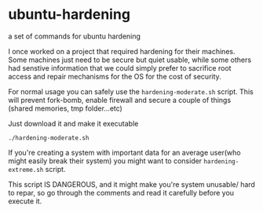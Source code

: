 # ubuntu-hardening
a set of commands for ubuntu hardening


I once worked on a project that required hardening for their machines.
Some machines just need to be secure but quiet usable, while some others had senstive information that we could simply prefer to sacrifice root access and repair mechanisms for the OS for the cost of security.

For normal usage you can safely use the `hardening-moderate.sh` script. 
This will prevent fork-bomb, enable firewall and secure a couple of things (shared memories, tmp folder...etc)

Just download it and make it executable

```chmod +x hardening-moderate.sh
./hardening-moderate.sh
```


If you're creating a system with important data for an average user(who might easily break their system) you might want to consider `hardening-extreme.sh` script. 

This script IS DANGEROUS, and it might make you're system unusable/ hard to repar, so go through the comments and read it carefully before you execute it.

